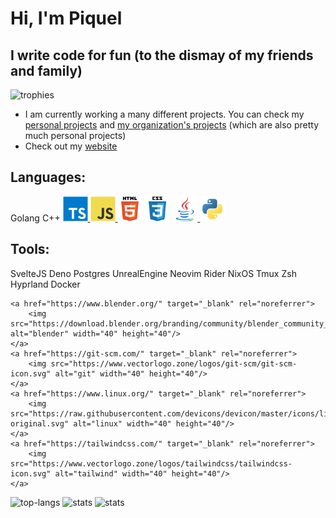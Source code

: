 # Hi, I'm Piquel
## I write code for fun (to the dismay of my friends and family)

![trophies](https://github-profile-trophy.vercel.app/?username=piquelchips&theme=tokyonight)

- I am currently working a many different projects. You can check my [personal projects](https://github.com/PiquelChips?tab=repositories) and [my organization's projects](https://github.com/orgs/PiquelOrganization/repositories) (which are also pretty much personal projects)
- Check out my [website](https://piquel.fr)

## Languages:

<p align="left">
Golang
C++
    <a href="https://www.typescriptlang.org/" target="_blank" rel="noreferrer">
        <img src="https://raw.githubusercontent.com/devicons/devicon/master/icons/typescript/typescript-original.svg" alt="typescript" width="40" height="40"/>
    </a>
    <a href="https://developer.mozilla.org/en-US/docs/Web/JavaScript" target="_blank" rel="noreferrer">
        <img src="https://raw.githubusercontent.com/devicons/devicon/master/icons/javascript/javascript-original.svg" alt="javascript" width="40" height="40"/>
    </a>
    <img src="https://raw.githubusercontent.com/devicons/devicon/master/icons/html5/html5-original-wordmark.svg" alt="html5" width="40" height="40"/>
    <img src="https://raw.githubusercontent.com/devicons/devicon/master/icons/css3/css3-original-wordmark.svg" alt="css3" width="40" height="40"/>
    <a href="https://www.java.com" target="_blank" rel="noreferrer">
        <img src="https://raw.githubusercontent.com/devicons/devicon/master/icons/java/java-original.svg" alt="java" width="40" height="40"/>
    </a>
    <a href="https://www.python.org" target="_blank" rel="noreferrer">
        <img src="https://raw.githubusercontent.com/devicons/devicon/master/icons/python/python-original.svg" alt="python" width="40" height="40"/>
    </a>
</p>

## Tools:

<p align="left">
SvelteJS
Deno
Postgres
UnrealEngine
Neovim
Rider
NixOS
Tmux
Zsh
Hyprland
Docker

    <a href="https://www.blender.org/" target="_blank" rel="noreferrer">
        <img src="https://download.blender.org/branding/community/blender_community_badge_white.svg" alt="blender" width="40" height="40"/>
    </a>
    <a href="https://git-scm.com/" target="_blank" rel="noreferrer">
        <img src="https://www.vectorlogo.zone/logos/git-scm/git-scm-icon.svg" alt="git" width="40" height="40"/>
    </a>
    <a href="https://www.linux.org/" target="_blank" rel="noreferrer">
        <img src="https://raw.githubusercontent.com/devicons/devicon/master/icons/linux/linux-original.svg" alt="linux" width="40" height="40"/>
    </a>
    <a href="https://tailwindcss.com/" target="_blank" rel="noreferrer">
        <img src="https://www.vectorlogo.zone/logos/tailwindcss/tailwindcss-icon.svg" alt="tailwind" width="40" height="40"/>
    </a>
</p>

![top-langs](https://github-readme-stats.vercel.app/api/top-langs?username=piquelchips&show_icons=true&locale=en&layout=compact&theme=tokyonight)
![stats](https://github-readme-stats.vercel.app/api?username=piquelchips&show_icons=true&locale=en&theme=tokyonight)
![stats](https://github-readme-streak-stats.herokuapp.com/?user=piquelchips&theme=tokyonight)
